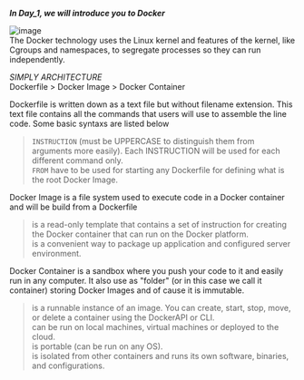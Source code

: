 ***In Day_1, we will introduce you to Docker***

![image](https://user-images.githubusercontent.com/80208064/221407416-79b1f6f5-c8e0-4515-8b1e-270f65947df0.png)
<br/>
The Docker technology uses the Linux kernel and features of the kernel, like Cgroups and namespaces, to segregate processes so they can run independently.


*SIMPLY ARCHITECTURE* <br/>
Dockerfile > Docker Image > Docker Container <br/>

Dockerfile is written down as a text file but without filename extension. This text file contains all the commands that users will use to assemble the line code. Some basic syntaxs are listed below
> ```INSTRUCTION``` (must be UPPERCASE to distinguish them from arguments more easily). Each INSTRUCTION will be used for each different command only. <br/>
> ```FROM``` have to be used for starting any Dockerfile for defining what is the root Docker Image.

Docker Image is a file system used to execute code in a Docker container and will be build from a Dockerfile
> is a read-only template that contains a set of instruction for creating the Docker container that can run on the Docker platform.<br/>
> is a convenient way to package up application and configured server environment.<br/>

Docker Container is a sandbox where you push your code to it and easily run in any computer. It also use as "folder" (or in this case we call it container) storing Docker Images and of cause it is immutable.<br/>
> is a runnable instance of an image. You can create, start, stop, move, or delete a container using the DockerAPI or CLI.<br/>
> can be run on local machines, virtual machines or deployed to the cloud.<br/>
> is portable (can be run on any OS).<br/>
> is isolated from other containers and runs its own software, binaries, and configurations.<br/>





